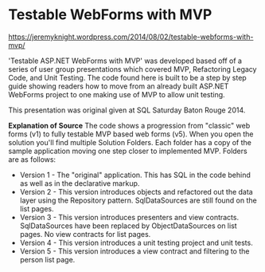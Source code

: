 # Testable WebForms with MVP

https://jeremyknight.wordpress.com/2014/08/02/testable-webforms-with-mvp/

'Testable ASP.NET WebForms with MVP' was developed based off of a series of user group presentations which covered MVP, Refactoring Legacy Code, and Unit Testing. The code found here is built to be a step by step guide showing readers how to move from an already built ASP.NET WebForms project to one making use of MVP to allow unit testing. 

This presentation was original given at SQL Saturday Baton Rouge 2014.

**Explanation of Source**
The code shows a progression from "classic" web forms (v1) to fully testable MVP based web forms (v5). When you open the solution you'll find multiple Solution Folders. Each folder has a copy of the sample application moving one step closer to implemented MVP. Folders are as follows:

 - Version 1 - The "original" application. This has SQL in the code behind as well as in the declarative markup. 
 - Version 2 - This version introduces objects and refactored out the data layer using the Repository pattern. SqlDataSources are still found on the list pages. 
 - Version 3 - This version introduces presenters and view contracts. SqlDataSources have been replaced by ObjectDataSources on list pages. No view contracts for list pages. 
 - Version 4 - This version introduces a unit testing project and unit tests. 
 - Version 5 - This version introduces a view contract and filtering to the person list page. 
